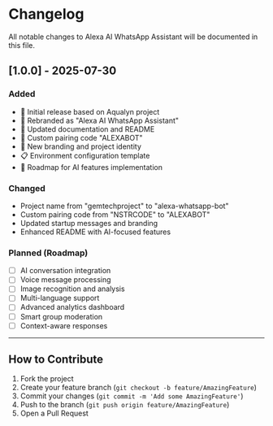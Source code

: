 # Changelog

All notable changes to Alexa AI WhatsApp Assistant will be documented in this file.

## [1.0.0] - 2025-07-30

### Added
- 🚀 Initial release based on Aqualyn project
- 🤖 Rebranded as "Alexa AI WhatsApp Assistant"
- 📝 Updated documentation and README
- 🔧 Custom pairing code "ALEXABOT"
- 🎨 New branding and project identity
- 📋 Environment configuration template
- 🎯 Roadmap for AI features implementation

### Changed
- Project name from "gemtechproject" to "alexa-whatsapp-bot"
- Custom pairing code from "NSTRCODE" to "ALEXABOT"
- Updated startup messages and branding
- Enhanced README with AI-focused features

### Planned (Roadmap)
- [ ] AI conversation integration
- [ ] Voice message processing
- [ ] Image recognition and analysis
- [ ] Multi-language support
- [ ] Advanced analytics dashboard
- [ ] Smart group moderation
- [ ] Context-aware responses

---

## How to Contribute

1. Fork the project
2. Create your feature branch (`git checkout -b feature/AmazingFeature`)
3. Commit your changes (`git commit -m 'Add some AmazingFeature'`)
4. Push to the branch (`git push origin feature/AmazingFeature`)
5. Open a Pull Request
